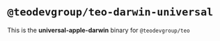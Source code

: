# `@teodevgroup/teo-darwin-universal`

This is the **universal-apple-darwin** binary for `@teodevgroup/teo`
